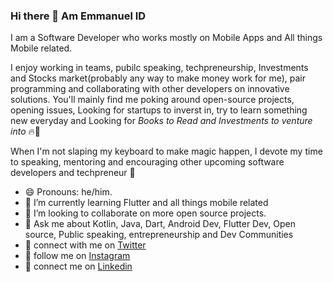 ### Hi there 👋 Am Emmanuel ID

I am a Software Developer who works mostly on Mobile Apps and All things Mobile related. 

I enjoy working in teams, pubilc speaking,  techpreneurship, Investments and Stocks market(probably any way to make money work for me), pair programming and collaborating with other developers on innovative solutions. You'll mainly find me poking around open-source projects, opening issues, Looking for startups to inverst in, try to learn something new everyday and Looking for *Books to Read and Investments to venture into* 🔥🚀

When I'm not slaping my keyboard to make magic happen, I devote my time to speaking, mentoring and encouraging other upcoming software developers and techpreneur 🤗

* 😄 Pronouns: he/him.
* 🌱 I’m currently learning Flutter and all things mobile related
* 👯 I’m looking to collaborate on more open source projects.
* 💬 Ask me about Kotlin, Java, Dart, Android Dev, Flutter Dev, Open source, Public speaking, entrepreneurship and Dev Communities
* 👋 connect with me on [Twitter](https://twitter.com/EmmanuelDav_K)
* 👋 follow me on [Instagram](https://www.instagram.com/emmanueldav_k/)
* 👋 connect me on [Linkedin](https://www.linkedin.com/in/emmanueldavk)


